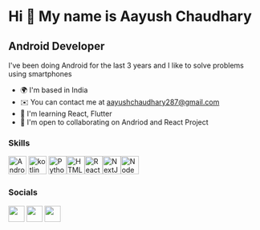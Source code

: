 Hi 👋 My name is Aayush Chaudhary
=================================


Android Developer
----------------- 
I've been doing Android for the last 3 years and I like to solve problems using smartphones  

* 🌍  I'm based in India 
* ✉️  You can contact me at [aayushchaudhary287@gmail.com](mailto:aayushchaudhary287@gmail.com) 
* 🧠  I'm learning React, Flutter 
* 🤝  I'm open to collaborating on Andriod and React Project

### Skills

<p align="left"><a href="https://www.android.com/intl/en_in/" target="_blank" rel="noreferrer"><img alt="Android" src="https://www.vectorlogo.zone/logos/android/android-icon.svg" width="36" height="36"/></a>
  <a href="https://kotlinlang.org"><img src="https://www.vectorlogo.zone/logos/kotlinlang/kotlinlang-icon.svg" width="36" height="36" alt="kotlin"/></a> <a href="https://www.python.org/" target="_blank" rel="noreferrer"><img src="https://cdn.jsdelivr.net/gh/devicons/devicon/icons/python/python-original.svg" width="36" height="36" alt="Python" /></a><a href="https://developer.mozilla.org/en-US/docs/Glossary/HTML5" target="_blank" rel="noreferrer"><img src="https://cdn.jsdelivr.net/gh/devicons/devicon/icons/html5/html5-plain.svg" width="36" height="36" alt="HTML5" /></a><a href="https://reactjs.org/" target="_blank" rel="noreferrer"><img src="https://cdn.jsdelivr.net/gh/devicons/devicon/icons/react/react-original.svg" width="36" height="36" alt="React" /></a><a href="https://nextjs.org/docs" target="_blank" rel="noreferrer"><img src="https://cdn.jsdelivr.net/gh/devicons/devicon/icons/nextjs/nextjs-original.svg" width="36" height="36" alt="NextJs" /></a><a href="https://nodejs.org/en/" target="_blank" rel="noreferrer"><img src="https://cdn.jsdelivr.net/gh/devicons/devicon/icons/nodejs/nodejs-original.svg" width="36" height="36" alt="NodeJS" /></a></p> 

### Socials

<p align="left">
<a href="https://www.github.com/aayush287" target="_blank" rel="noreferrer"><img src="https://raw.githubusercontent.com/danielcranney/readme-generator/main/public/icons/socials/github.svg" width="32" height="32" /></a>
<a href="https://www.linkedin.com/in/Aayush-chaudhary" target="_blank" rel="noreferrer"><img src="https://raw.githubusercontent.com/danielcranney/readme-generator/main/public/icons/socials/linkedin.svg" width="32" height="32" /></a>
<a href="https://www.twitter.com/caayush36" target="_blank" rel="noreferrer"><img src="https://raw.githubusercontent.com/danielcranney/readme-generator/main/public/icons/socials/twitter.svg" width="32" height="32" /></a>
</p>

